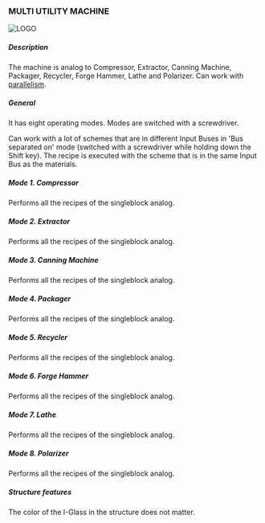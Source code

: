 ### MULTI UTILITY MACHINE

![LOGO](https://raw.githubusercontent.com/GT-IMPACT/impact-front/main/public/media/gregtech/ParUtill.png)

##### Description

The machine is analog to Compressor, Extractor, Canning Machine, Packager, Recycler, Forge Hammer, Lathe and Polarizer. Can work with [parallelism](/mechanics#parallelism).

##### General

It has eight operating modes. Modes are switched with a screwdriver.

Can work with a lot of schemes that are in different Input Buses in 'Bus separated on' mode (switched with a screwdriver while holding down the Shift key). The recipe is executed with the scheme that is in the same Input Bus as the materials.

##### Mode 1. Compressor

Performs all the recipes of the singleblock analog.

##### Mode 2. Extractor

Performs all the recipes of the singleblock analog.

##### Mode 3. Canning Machine

Performs all the recipes of the singleblock analog.

##### Mode 4. Packager

Performs all the recipes of the singleblock analog.

##### Mode 5. Recycler

Performs all the recipes of the singleblock analog.

##### Mode 6. Forge Hammer

Performs all the recipes of the singleblock analog.

##### Mode 7. Lathe

Performs all the recipes of the singleblock analog.

##### Mode 8. Polarizer

Performs all the recipes of the singleblock analog.

##### Structure features

The color of the I-Glass in the structure does not matter.
